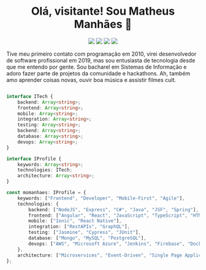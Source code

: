 <h1 align="center">Olá, visitante! Sou Matheus Manhães 👋</h1>

<p align="center">
    <a href="https://twitter.com/momanhaes"><img src="https://img.shields.io/badge/Twitter-1DA1F2?style=for-the-badge&logo=twitter&logoColor=white"/></a>
    <a href="https://www.facebook.com/momanhaes"><img src="https://img.shields.io/badge/Facebook-1877F2?style=for-the-badge&logo=facebook&logoColor=white"/></a>
    <a href="https://www.linkedin.com/in/mmanhaes/"><img src="https://img.shields.io/badge/LinkedIn-0077B5?style=for-the-badge&logo=linkedin&logoColor=white"/></a>
    <a href="https://www.instagram.com/manhaesdev/"><img src="https://img.shields.io/badge/Instagram-E4405F?style=for-the-badge&logo=instagram&logoColor=white"/></a>
</p>

Tive meu primeiro contato com programação em 2010, virei desenvolvedor de software profissional em 2019, mas sou entusiasta de tecnologia desde que me entendo por gente. Sou bacharel em Sistemas de Informação e adoro fazer parte de projetos da comunidade e hackathons. Ah, também amo aprender coisas novas, ouvir boa música e assistir filmes cult.

```typescript

interface ITech {
    backend: Array<string>;
    frontend: Array<string>;
    mobile: Array<string>;
    integration: Array<string>;
    testing: Array<string>;
    backend: Array<string>;
    database: Array<string>;
    devops: Array<string>;
}

interface IProfile {
    keywords: Array<string>;
    technologies: ITech;
    architecture: Array<string>;
}

const momanhaes: IProfile = {
    keywords: ["Frontend", "Developer", "Mobile-First", "Agile"],
    technologies: {
        backend: ["NodeJS", "Express", "C#", "Java", "JSF", "Spring"],
        frontend: ["Angular", "React", "JavaScript", "TypeScript", "HTML", "CSS", "SASS"],
        mobile: ["Ionic", "React Native"],
        integration: ["RestAPIs", "GraphQL"],
        testing: ["Jasmine", "Cypress", "JUnit"],
        database: ["Mongo", "MySQL", "PostgreSQL"],
        devops: ["AWS", "Microsoft Azure", "Jenkins", "Firebase", "Docker", "Kubernetes"],
    },
    architecture: ["Microservices", "Event-Driven", "Single Page Applications"],
};
```
